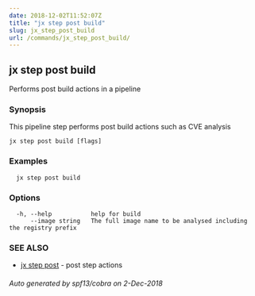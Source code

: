 ```yaml
---
date: 2018-12-02T11:52:07Z
title: "jx step post build"
slug: jx_step_post_build
url: /commands/jx_step_post_build/
---
```

## jx step post build

Performs post build actions in a pipeline

### Synopsis

This pipeline step performs post build actions such as CVE analysis

```
jx step post build [flags]
```

### Examples

```
  jx step post build
```

### Options

```
  -h, --help           help for build
      --image string   The full image name to be analysed including the registry prefix
```

### SEE ALSO

* [jx step post](/commands/jx_step_post/)	 - post step actions

###### Auto generated by spf13/cobra on 2-Dec-2018
